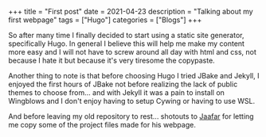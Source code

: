 +++
title = "First post"
date = 2021-04-23
description = "Talking about my first webpage"
tags = ["Hugo"]
categories = ["Blogs"]
+++

So after many time I finally decided to start using a static site generator, specifically Hugo.
In general I believe this will help me make my content more easy and I will not have to
screw around all day with html and css, not because I hate it but because it's very tiresome the
copypaste.

Another thing to note is that before choosing Hugo I tried JBake and Jekyll, I enjoyed the first hours of JBake not before realizing the lack of public themes to choose from... and with Jekyll it was a pain to install on Wingblows and I don't enjoy having to setup Cywing or having to use WSL.

And before leaving my old repository to rest... shotouts to [Jaafar](https://jaafard.codeberg.page/) for letting me copy some of the project files made for his webpage.

